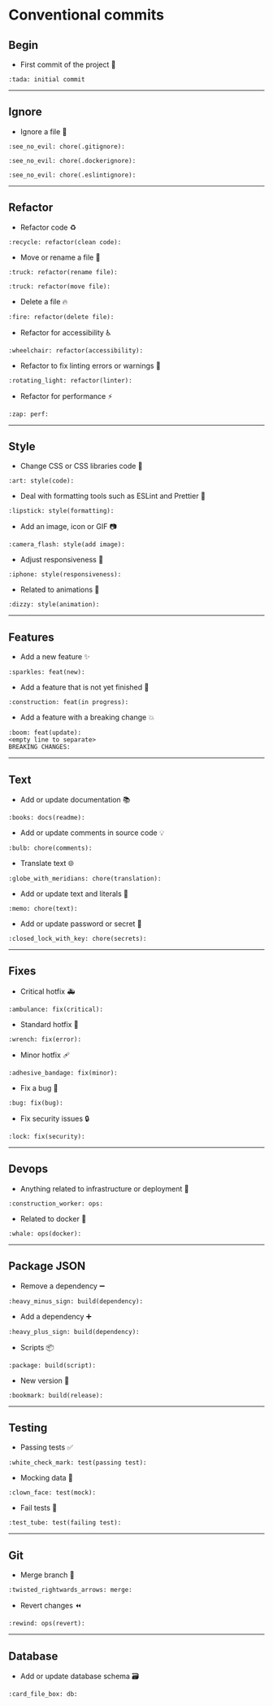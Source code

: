 # Conventional commits

## Begin

* First commit of the project :tada:

~~~properties
:tada: initial commit
~~~

---

## Ignore

* Ignore a file :see_no_evil:

~~~properties
:see_no_evil: chore(.gitignore):
~~~

~~~properties
:see_no_evil: chore(.dockerignore):
~~~

~~~properties
:see_no_evil: chore(.eslintignore):
~~~

---

## Refactor

* Refactor code :recycle:

~~~properties
:recycle: refactor(clean code):
~~~

* Move or rename a file :truck:

~~~properties
:truck: refactor(rename file):
~~~

~~~properties
:truck: refactor(move file):
~~~

* Delete a file :fire:

~~~properties
:fire: refactor(delete file):
~~~

* Refactor for accessibility :wheelchair:

~~~properties
:wheelchair: refactor(accessibility):
~~~

* Refactor to fix linting errors or warnings :rotating_light:

~~~properties
:rotating_light: refactor(linter): 
~~~

* Refactor for performance :zap:

~~~properties
:zap: perf:
~~~

---

## Style

* Change CSS or CSS libraries code :art:

~~~properties
:art: style(code):
~~~

* Deal with formatting tools such as ESLint and Prettier :lipstick:

~~~properties
:lipstick: style(formatting):
~~~

* Add an image, icon or GIF :camera:

~~~properties
:camera_flash: style(add image):
~~~

* Adjust responsiveness :iphone:

~~~properties
:iphone: style(responsiveness):
~~~

* Related to animations :dizzy:

~~~properties
:dizzy: style(animation):
~~~

---

## Features

* Add a new feature :sparkles:

~~~properties
:sparkles: feat(new):
~~~

* Add a feature that is not yet finished :construction:

~~~properties
:construction: feat(in progress):
~~~

* Add a feature with a breaking change :boom:

~~~properties
:boom: feat(update):
<empty line to separate>
BREAKING CHANGES:
~~~

---

## Text

* Add or update documentation :books:

~~~properties
:books: docs(readme):
~~~

* Add or update comments in source code :bulb:

~~~properties
:bulb: chore(comments):
~~~

* Translate text :globe_with_meridians:

~~~properties
:globe_with_meridians: chore(translation):
~~~

* Add or update text and literals :memo:

~~~properties
:memo: chore(text):
~~~

* Add or update password or secret :closed_lock_with_key:

~~~properties
:closed_lock_with_key: chore(secrets):
~~~

---

## Fixes

* Critical hotfix :ambulance:

~~~properties
:ambulance: fix(critical):
~~~

* Standard hotfix :wrench:

~~~properties
:wrench: fix(error):
~~~

* Minor hotfix :adhesive_bandage:

~~~properties
:adhesive_bandage: fix(minor):
~~~

* Fix a bug :bug:

~~~properties
:bug: fix(bug):
~~~

* Fix security issues :lock:

~~~properties
:lock: fix(security):
~~~

---

## Devops

* Anything related to infrastructure or deployment :construction_worker:

~~~properties
:construction_worker: ops:
~~~

* Related to docker :whale:

~~~properties
:whale: ops(docker):
~~~

---

## Package JSON

* Remove a dependency :heavy_minus_sign:

~~~properties
:heavy_minus_sign: build(dependency):
~~~

* Add a dependency :heavy_plus_sign:

~~~properties
:heavy_plus_sign: build(dependency):
~~~

* Scripts :package:

~~~properties
:package: build(script):
~~~

* New version :bookmark:

~~~properties
:bookmark: build(release):
~~~

---

## Testing

* Passing tests :white_check_mark:

~~~properties
:white_check_mark: test(passing test):
~~~

* Mocking data :clown_face:

~~~properties
:clown_face: test(mock):
~~~

* Fail tests :test_tube:

~~~properties
:test_tube: test(failing test):
~~~

---

## Git

* Merge branch :twisted_rightwards_arrows:

~~~properties
:twisted_rightwards_arrows: merge:
~~~

* Revert changes :rewind:

~~~properties
:rewind: ops(revert):
~~~

---

## Database

* Add or update database schema :card_file_box:

~~~properties
:card_file_box: db:
~~~
